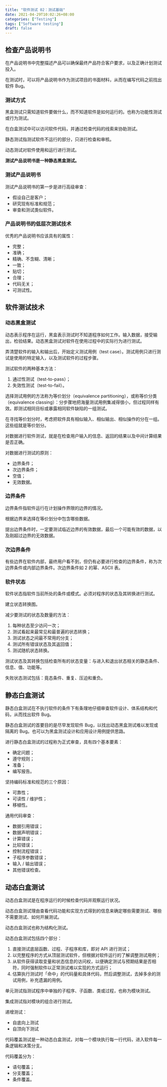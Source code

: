 ```yaml
---
title: "软件测试 02：测试基础"
date: 2021-04-29T10:02:26+08:00
categories: ["Testing"]
tags: ["Software testing"]
draft: false
---
```


## 检查产品说明书

在产品说明书中完整描述产品可以确保最终产品符合客户要求，以及正确计划测试投入。

在测试时，可以将产品说明书作为测试项目的书面材料，从而在编写代码之前找出软件 Bug。

<!--more-->

### 测试方式

黑盒测试只需知道软件要做什么，而不知道软件是如何运行的。也称为功能性测试或行为测试。

在白盒测试中可以访问软件代码，并通过检查代码的线索来协助测试。

静态测试指测试软件不运行的部分，只进行检查和审核。

动态测试对软件使用和运行进行测试。

**测试产品说明书是一种静态黑盒测试。**

### 测试产品说明书

测试产品说明书的第一步是进行高级审查：

- 假设自己是客户；
- 研究现有标准和规范；
- 审查和测试类似软件。

### 产品说明书的低层次测试技术

优秀的产品说明书应该具有的属性：

- 完整；
- 准确；
- 精确、不含糊、清晰；
- 一致；
- 贴切；
- 合理；
- 代码无关；
- 可测试性。

## 软件测试技术

### 动态黑盒测试

动态表示程序在运行，黑盒表示测试时不知道程序如何工作。输入数据，接受输出，检验结果。动态黑盒测试对软件在使用过程中的实际行为进行测试。

弄清楚软件的输入和输出后，开始定义测试用例（test case）。测试用例只进行测试是使用的特定输入，以及测试软件的过程步骤。

测试软件的两种基本方法：

1. 通过性测试（test-to-pass）；
2. 失效性测试（test-to-fail）。

选择测试用例的方法称为等价划分（equivalence partitioning），或称等价分类（equivalence classing）：分步骤地把海量测试用例集减得很小，但过程同样有效。即测试相同目标或暴露相同软件缺陷的一组测试。

在寻找等价划分时，考虑把软件具有相似输入、相似输出、相似操作的分在一组。这些组就是等价划分。

对数据进行软件测试，就是在检查用户输入的信息、返回的结果以及中间计算结果是否正确。

对数据进行测试的原则：

- 边界条件；
- 次边界条件；
- 空值；
- 无效数据。

### 边界条件

边界条件指软件运行在计划操作界限的边界的情况。

根据边界来选择在等价划分中包含哪些数据。

提出边界条件时，一定要测试临近边界的有效数据，最后一个可能有效的数据，以及刚超过边界的无效数据。

### 次边界条件

有些边界在软件内部，最终用户看不到，但仍有必要进行检查的边界条件，称为次边界条件或内部边界条件。次边界条件如 2 的幂、ASCII 表。

### 软件状态

软件状态指软件当前所处的条件或模式。必须对程序的状态及其转换进行测试。

建立状态转换图。

减少要测试的状态及数量的方法：

1. 每种状态至少访问一次；
2. 测试看起来最常见和最普遍的状态转换；
3. 测试状态之间最不常用的分支；
4. 测试所有错误状态及其返回值；
5. 测试随机状态转换。

测试状态及其转换包括检查所有的状态变量：与进入和退出状态相关的静态条件、信息、值、功能等。

失败状态测试包括：竟态条件、重复、压迫和重负。

## 静态白盒测试

静态白盒测试在不执行软件的条件下有条理地仔细审查软件设计、体系结构和代码，从而找出软件 Bug。

静态白盒测试的首要目的是尽早发现软件 Bug，以找出动态黑盒测试难以发现或隔离的 Bug。也可以为黑盒测试设计和应用设计用例提供思路。

进行静态白盒测试的过程称为正式审查，具有四个基本要素：

- 确定问题；
- 遵守规则；
- 准备；
- 编写报告。

坚持编码标准和规范的三个原因：

- 可靠性；
- 可读性 / 维护性；
- 移植性。

通用代码审查：

- 数据引用错误；
- 数据声明错误；
- 计算错误；
- 比较错误；
- 控制流程错误；
- 子程序参数错误；
- 输入 / 输出错误；
- 其他错误检查。

## 动态白盒测试

动态白盒测试是在程序运行的时候检查代码并观察运行状况。

动态白盒测试理由查看代码功能和实现方式得到的信息来确定哪些需要测试、哪些不需要测试、如何开展测试。

动态白盒测试也称为结构化测试。

动态白盒测试包括四个部分：

1. 直接测试底层函数、过程、子程序和库，即对 API 进行测试；
2. 以完整程序的方式从顶层测试软件，但根据对软件运行的了解调整测试用例；
3. 从软件获得读取变量和状态信息的访问权，以便确定测试与预期结果是否相符，同时强制软件以正常测试难以实现的方式运行；
4. 估算执行测试时「命中」的代码量和具体代码，然后调整测试，去掉多余的测试用例，补充遗漏的用例。

单元测试指测试程序中单独的子程序、子函数、类或过程，也称为模块测试。

集成测试指对模块的组合进行测试。

递增测试：

- 自底向上测试
- 自顶向下测试

代码覆盖测试是一种动态白盒测试，对每一个模块执行每一行代码，进入软件每一条逻辑和决策分支。

代码覆盖分为：

- 语句覆盖；
- 分支覆盖；
- 条件覆盖。